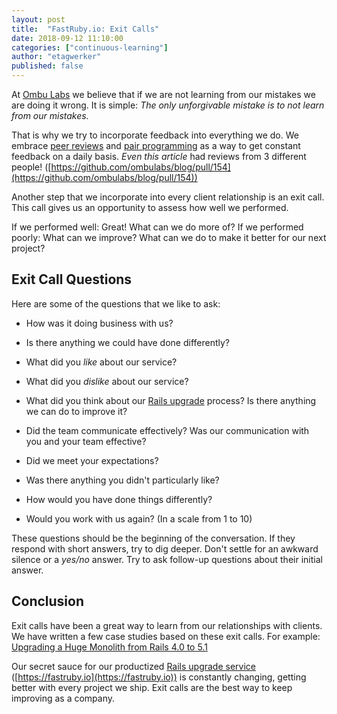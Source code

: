 ```yaml
---
layout: post
title:  "FastRuby.io: Exit Calls"
date: 2018-09-12 11:10:00
categories: ["continuous-learning"]
author: "etagwerker"
published: false
---
```


At [Ombu Labs](https://www.ombulabs.com) we believe that if we are not learning from our mistakes we are
doing it wrong. It is simple: *The only unforgivable mistake is to not learn
from our mistakes.*

That is why we try to incorporate feedback into everything we do. We
embrace [peer reviews](https://www.slideshare.net/ombulabs/peer-reviews-44220969) and
[pair programming](https://www.ombulabs.com/blog/agile/pair-programming/joys-and-woes-of-pair-programming.html)
as a way to get constant feedback on a daily basis. _Even this article_ had reviews
from 3 different people! ([https://github.com/ombulabs/blog/pull/154](https://github.com/ombulabs/blog/pull/154))

Another step that we incorporate into every client relationship is an exit
call. This call gives us an opportunity to assess how well we performed.

If we performed well: Great! What can we do more of? If we performed poorly: What
can we improve? What can we do to make it better for our next project?

<!--more-->

## Exit Call Questions

Here are some of the questions that we like to ask:

- How was it doing business with us?

- Is there anything we could have done differently?

- What did you _like_ about our service?

- What did you _dislike_ about our service?

- What did you think about our [Rails upgrade](https://www.ombulabs.com/blog/tags/upgrades) process?
Is there anything we can do to improve it?

- Did the team communicate effectively? Was our communication with you and your team effective?

- Did we meet your expectations?

- Was there anything you didn't particularly like?

- How would you have done things differently?

- Would you work with us again? (In a scale from 1 to 10)

These questions should be the beginning of the conversation. If they respond with
short answers, try to dig deeper. Don't settle for an awkward silence or a _yes/no_
answer. Try to ask follow-up questions about their initial answer.

## Conclusion

Exit calls have been a great way to learn from our relationships with clients.
We have written a few case studies based on these exit calls. For example:
[Upgrading a Huge Monolith from Rails 4.0 to 5.1](https://www.ombulabs.com/blog/rails/upgrades/case-study/upgrading-a-monolith.html)

Our secret sauce for our productized [Rails upgrade service](https://fastruby.io) ([https://fastruby.io](https://fastruby.io))
is constantly changing, getting better with every project we ship. Exit calls are
the best way to keep improving as a company.
